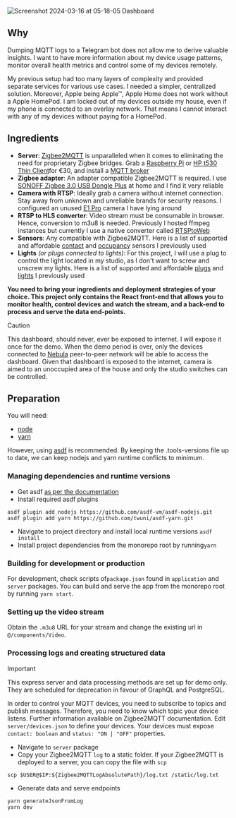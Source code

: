 ![Screenshot 2024-03-16 at 05-18-05 Dashboard](https://github.com/koraybey/dashboard/assets/21336342/a5e64390-fe12-4c38-9bf9-5c2ae98f143a)

## Why

Dumping MQTT logs to a Telegram bot does not allow me to derive valuable insights. I want to have more information about my device usage patterns, monitor overall health metrics and control some of my devices remotely.

My previous setup had too many layers of complexity and provided separate services for various use cases. I needed a simpler, centralized solution. Moreover, Apple being Apple™, Apple Home does not work without a Apple HomePod. I am locked out of my devices outside my house, even if my phone is connected to an overlay network. That means I cannot interact with any of my devices without paying for a HomePod.

## Ingredients

-   **Server**: [Zigbee2MQTT](https://www.zigbee2mqtt.io/) is unparalleled when it comes to eliminating the need for proprietary Zigbee bridges. Grab a [Raspberry Pi](https://www.raspberrypi.com/) or [HP t530 Thin Client](https://www.ebay.de/itm/144913355269?epid=17016765429)for €30, and install a [MQTT broker](https://www.mosquitto.org/download/)
-   **Zigbee adapter**: An adapter compatible Zigbee2MQTT is required. I use [SONOFF Zigbee 3.0 USB Dongle Plus](https://www.amazon.de/-/en/gp/product/B09KXTCMSC?) at home and I find it very reliable
-   **Camera with RTSP**: Ideally grab a camera without internet connection. Stay away from unknown and unreliable brands for security reasons. I configured an unused [E1 Pro](https://www.amazon.de/Reolink-%C3%9Cberwachungskamera-Kameramonitor-IR-Nachtsicht-SD-Kartenslot-4mp-Wlan-Kamera-Schwarz/dp/B08S6TKP26) camera I have lying around
-   **RTSP to HLS converter**: Video stream must be consumable in browser. Hence, conversion to m3u8 is needed. Previously I hosted ffmpeg instances but currently I use a native converter called [RTSPtoWeb](https://github.com/deepch/RTSPtoWeb)
-   **Sensors**: Any compatible with Zigbee2MQTT. Here is a list of supported and affordable [contact](https://www.zigbee2mqtt.io/supported-devices/#v=SONOFF,Aqara&e=contact) and [occupancy](https://www.zigbee2mqtt.io/supported-devices/#e=occupancy&v=SONOFF,Aqara) sensors I previously used
-   **Lights** _(or plugs connected to lights)_: For this project, I will use a plug to control the light located in my studio, as I don't want to screw and unscrew my lights. Here is a list of supported and affordable [plugs](https://www.zigbee2mqtt.io/supported-devices/#v=Nous&s=smart%20plug) and [lights](https://www.zigbee2mqtt.io/supported-devices/#s=smart%20light&v=Nous) I previously used

**You need to bring your ingredients and deployment strategies of your choice. This project only contains the React front-end that allows you to monitor health, control devices and watch the stream, and a back-end to process and serve the data end-points.**

> [!CAUTION]  
> This dashboard, should never, ever be exposed to internet. I will expose it once for the demo.
> When the demo period is over, only the devices connected to [Nebula](https://github.com/slackhq/nebula) peer-to-peer network will be able to access the dashboard. Given that dashboard is exposed to the internet, camera is aimed to an unoccupied area of the house and only the studio switches can be controlled.

## Preparation

You will need:

-   [node](https://nodejs.org/en/)
-   [yarn](https://yarnpkg.com/)

However, using [asdf](https://asdf-vm.com/) is recommended. By keeping the .tools-versions file up to date, we can keep nodejs and yarn runtime conflicts to minimum.

### Managing dependencies and runtime versions

-   Get asdf [as per the documentation](https://asdf-vm.com/guide/getting-started.html)
-   Install required asdf plugins

```shell
asdf plugin add nodejs https://github.com/asdf-vm/asdf-nodejs.git
asdf plugin add yarn https://github.com/twuni/asdf-yarn.git
```

-   Navigate to project directory and install local runtime versions `asdf install`
-   Install project dependencies from the monorepo root by running`yarn`

### Building for development or production

For development, check scripts of`package.json` found in `application` and `server` packages.
You can build and serve the app from the monorepo root by running `yarn start`.

### Setting up the video stream

Obtain the `.m3u8` URL for your stream and change the existing url in `@/components/Video`.

### Processing logs and creating structured data

> [!IMPORTANT]  
> This express server and data processing methods are set up for demo only. They are scheduled for deprecation in favour of GraphQL and PostgreSQL.

In order to control your MQTT devices, you need to subscribe to topics and publish messages. Therefore, you need to know which topic your device listens. Further information available on Zigbee2MQTT documentation.
Edit `server/devices.json` to define your devices. Your devices must expose `contact: boolean` and `status: "ON | "OFF"` properties.

-   Navigate to `server` package
-   Copy your Zigbee2MQTT `log` to a static folder. If your Zigbee2MQTT is deployed to a server, you can copy the file with `scp`

```shell
scp $USER@$IP:${Zigbee2MQTTLogAbsolutePath}/log.txt /static/log.txt
```

-   Generate data and serve endpoints

```shell
yarn generateJsonFromLog
yarn dev
```
